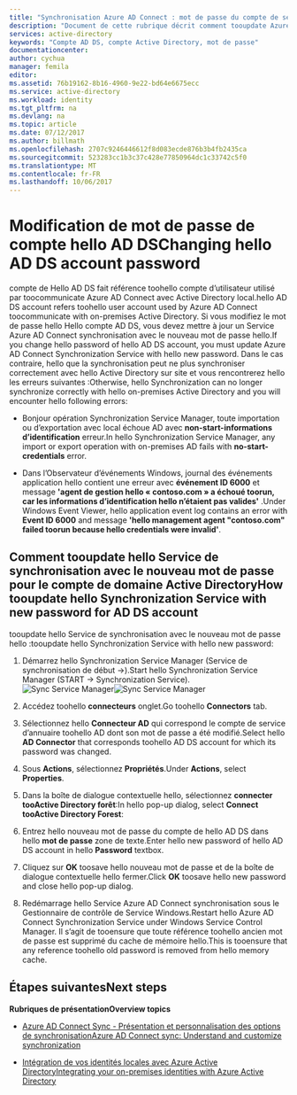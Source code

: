 ```yaml
---
title: "Synchronisation Azure AD Connect : mot de passe du compte de service d’annuaire hello AD modification | Documents Microsoft"
description: "Document de cette rubrique décrit comment tooupdate Azure AD Connect après le mot de passe hello du compte de hello AD DS est modifiée."
services: active-directory
keywords: "Compte AD DS, compte Active Directory, mot de passe"
documentationcenter: 
author: cychua
manager: femila
editor: 
ms.assetid: 76b19162-8b16-4960-9e22-bd64e6675ecc
ms.service: active-directory
ms.workload: identity
ms.tgt_pltfrm: na
ms.devlang: na
ms.topic: article
ms.date: 07/12/2017
ms.author: billmath
ms.openlocfilehash: 2707c9246446612f8d083ecde876b3b4fb2435ca
ms.sourcegitcommit: 523283cc1b3c37c428e77850964dc1c33742c5f0
ms.translationtype: MT
ms.contentlocale: fr-FR
ms.lasthandoff: 10/06/2017
---
```

# <a name="changing-hello-ad-ds-account-password"></a><span data-ttu-id="edd66-104">Modification de mot de passe de compte hello AD DS</span><span class="sxs-lookup"><span data-stu-id="edd66-104">Changing hello AD DS account password</span></span>
<span data-ttu-id="edd66-105">compte de Hello AD DS fait référence toohello compte d’utilisateur utilisé par toocommunicate Azure AD Connect avec Active Directory local.</span><span class="sxs-lookup"><span data-stu-id="edd66-105">hello AD DS account refers toohello user account used by Azure AD Connect toocommunicate with on-premises Active Directory.</span></span> <span data-ttu-id="edd66-106">Si vous modifiez le mot de passe hello Hello compte AD DS, vous devez mettre à jour un Service Azure AD Connect synchronisation avec le nouveau mot de passe hello.</span><span class="sxs-lookup"><span data-stu-id="edd66-106">If you change hello password of hello AD DS account, you must update Azure AD Connect Synchronization Service with hello new password.</span></span> <span data-ttu-id="edd66-107">Dans le cas contraire, hello que la synchronisation peut ne plus synchroniser correctement avec hello Active Directory sur site et vous rencontrerez hello les erreurs suivantes :</span><span class="sxs-lookup"><span data-stu-id="edd66-107">Otherwise, hello Synchronization can no longer synchronize correctly with hello on-premises Active Directory and you will encounter hello following errors:</span></span>

* <span data-ttu-id="edd66-108">Bonjour opération Synchronization Service Manager, toute importation ou d’exportation avec local échoue AD avec **non-start-informations d’identification** erreur.</span><span class="sxs-lookup"><span data-stu-id="edd66-108">In hello Synchronization Service Manager, any import or export operation with on-premises AD fails with **no-start-credentials** error.</span></span>

* <span data-ttu-id="edd66-109">Dans l’Observateur d’événements Windows, journal des événements application hello contient une erreur avec **événement ID 6000** et message **'agent de gestion hello « contoso.com » a échoué toorun, car les informations d’identification hello n’étaient pas valides'** .</span><span class="sxs-lookup"><span data-stu-id="edd66-109">Under Windows Event Viewer, hello application event log contains an error with **Event ID 6000** and message **'hello management agent "contoso.com" failed toorun because hello credentials were invalid'**.</span></span>


## <a name="how-tooupdate-hello-synchronization-service-with-new-password-for-ad-ds-account"></a><span data-ttu-id="edd66-110">Comment tooupdate hello Service de synchronisation avec le nouveau mot de passe pour le compte de domaine Active Directory</span><span class="sxs-lookup"><span data-stu-id="edd66-110">How tooupdate hello Synchronization Service with new password for AD DS account</span></span>
<span data-ttu-id="edd66-111">tooupdate hello Service de synchronisation avec le nouveau mot de passe hello :</span><span class="sxs-lookup"><span data-stu-id="edd66-111">tooupdate hello Synchronization Service with hello new password:</span></span>

1. <span data-ttu-id="edd66-112">Démarrez hello Synchronization Service Manager (Service de synchronisation de début →).</span><span class="sxs-lookup"><span data-stu-id="edd66-112">Start hello Synchronization Service Manager (START → Synchronization Service).</span></span>
</br><span data-ttu-id="edd66-113">![Sync Service Manager](./media/active-directory-aadconnectsync-service-manager-ui/startmenu.png)</span><span class="sxs-lookup"><span data-stu-id="edd66-113">![Sync Service Manager](./media/active-directory-aadconnectsync-service-manager-ui/startmenu.png)</span></span>  

2. <span data-ttu-id="edd66-114">Accédez toohello **connecteurs** onglet.</span><span class="sxs-lookup"><span data-stu-id="edd66-114">Go toohello **Connectors** tab.</span></span>

3. <span data-ttu-id="edd66-115">Sélectionnez hello **Connecteur AD** qui correspond le compte de service d’annuaire toohello AD dont son mot de passe a été modifié.</span><span class="sxs-lookup"><span data-stu-id="edd66-115">Select hello **AD Connector** that corresponds toohello AD DS account for which its password was changed.</span></span>

4. <span data-ttu-id="edd66-116">Sous **Actions**, sélectionnez **Propriétés**.</span><span class="sxs-lookup"><span data-stu-id="edd66-116">Under **Actions**, select **Properties**.</span></span>

5. <span data-ttu-id="edd66-117">Dans la boîte de dialogue contextuelle hello, sélectionnez **connecter tooActive Directory forêt**:</span><span class="sxs-lookup"><span data-stu-id="edd66-117">In hello pop-up dialog, select **Connect tooActive Directory Forest**:</span></span>

6. <span data-ttu-id="edd66-118">Entrez hello nouveau mot de passe du compte de hello AD DS dans hello **mot de passe** zone de texte.</span><span class="sxs-lookup"><span data-stu-id="edd66-118">Enter hello new password of hello AD DS account in hello **Password** textbox.</span></span>

7. <span data-ttu-id="edd66-119">Cliquez sur **OK** toosave hello nouveau mot de passe et de la boîte de dialogue contextuelle hello fermer.</span><span class="sxs-lookup"><span data-stu-id="edd66-119">Click **OK** toosave hello new password and close hello pop-up dialog.</span></span>

8. <span data-ttu-id="edd66-120">Redémarrage hello Service Azure AD Connect synchronisation sous le Gestionnaire de contrôle de Service Windows.</span><span class="sxs-lookup"><span data-stu-id="edd66-120">Restart hello Azure AD Connect Synchronization Service under Windows Service Control Manager.</span></span> <span data-ttu-id="edd66-121">Il s’agit de tooensure que toute référence toohello ancien mot de passe est supprimé du cache de mémoire hello.</span><span class="sxs-lookup"><span data-stu-id="edd66-121">This is tooensure that any reference toohello old password is removed from hello memory cache.</span></span>

## <a name="next-steps"></a><span data-ttu-id="edd66-122">Étapes suivantes</span><span class="sxs-lookup"><span data-stu-id="edd66-122">Next steps</span></span>
<span data-ttu-id="edd66-123">**Rubriques de présentation**</span><span class="sxs-lookup"><span data-stu-id="edd66-123">**Overview topics**</span></span>

* [<span data-ttu-id="edd66-124">Azure AD Connect Sync - Présentation et personnalisation des options de synchronisation</span><span class="sxs-lookup"><span data-stu-id="edd66-124">Azure AD Connect sync: Understand and customize synchronization</span></span>](active-directory-aadconnectsync-whatis.md)

* [<span data-ttu-id="edd66-125">Intégration de vos identités locales avec Azure Active Directory</span><span class="sxs-lookup"><span data-stu-id="edd66-125">Integrating your on-premises identities with Azure Active Directory</span></span>](active-directory-aadconnect.md)
